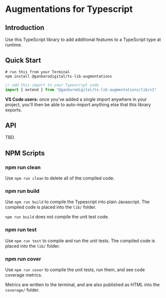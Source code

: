 # Augmentations for Typescript

## Introduction

Use this TypeScript library to add additional features to a TypeScript type at runtime.

## Quick Start

```
# run this from your Terminal
npm install @ganbarodigital/ts-lib-augmentations
```

```typescript
// add this import to your Typescript code
import { extend } from "@ganbarodigital/ts-lib-augmentations/lib/v1"
```

__VS Code users:__ once you've added a single import anywhere in your project, you'll then be able to auto-import anything else that this library exports.

## API

TBD.

## NPM Scripts

### npm run clean

Use `npm run clean` to delete all of the compiled code.

### npm run build

Use `npm run build` to compile the Typescript into plain Javascript. The compiled code is placed into the `lib/` folder.

`npm run build` does not compile the unit test code.

### npm run test

Use `npm run test` to compile and run the unit tests. The compiled code is placed into the `lib/` folder.

### npm run cover

Use `npm run cover` to compile the unit tests, run them, and see code coverage metrics.

Metrics are written to the terminal, and are also published as HTML into the `coverage/` folder.